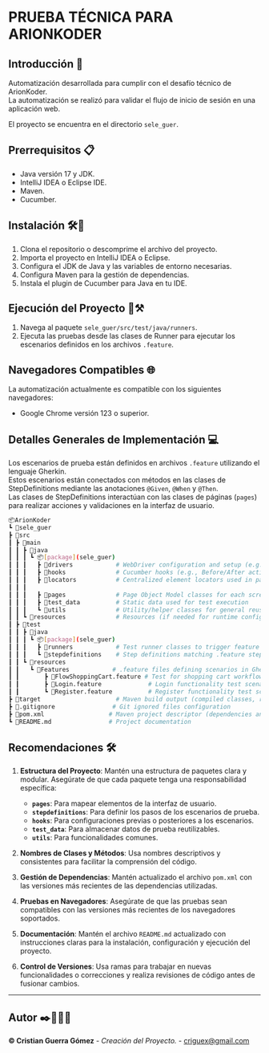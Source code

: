 # **PRUEBA TÉCNICA PARA ARIONKODER**

## Introducción 📖
Automatización desarrollada para cumplir con el desafío técnico de ArionKoder.  
La automatización se realizó para validar el flujo de inicio de sesión en una aplicación web.

El proyecto se encuentra en el directorio `sele_guer`.

## Prerrequisitos 📋
- Java versión 17 y JDK.
- IntelliJ IDEA o Eclipse IDE.
- Maven.
- Cucumber.

## Instalación 🛠️🔩
1. Clona el repositorio o descomprime el archivo del proyecto.
2. Importa el proyecto en IntelliJ IDEA o Eclipse.
3. Configura el JDK de Java y las variables de entorno necesarias.
4. Configura Maven para la gestión de dependencias.
5. Instala el plugin de Cucumber para Java en tu IDE.

## Ejecución del Proyecto 🚧⚒️
1. Navega al paquete `sele_guer/src/test/java/runners`.
2. Ejecuta las pruebas desde las clases de Runner para ejecutar los escenarios definidos en los archivos `.feature`.

## Navegadores Compatibles 🌐
La automatización actualmente es compatible con los siguientes navegadores:
- Google Chrome versión 123 o superior.

## Detalles Generales de Implementación 💻
Los escenarios de prueba están definidos en archivos `.feature` utilizando el lenguaje Gherkin.  
Estos escenarios están conectados con métodos en las clases de StepDefinitions mediante las anotaciones `@Given`, `@When` y `@Then`.  
Las clases de StepDefinitions interactúan con las clases de páginas (`pages`) para realizar acciones y validaciones en la interfaz de usuario.

   ```bash
📦ArionKoder
┗ 📂sele_guer
   ┣ 📂src
   ┃ ┣ 📂main
   ┃ ┃ ┣ 📂java
   ┃ ┃ ┃ ┗ 📦[package](sele_guer)
   ┃ ┃ ┃   ┣ 📂drivers            # WebDriver configuration and setup (e.g., ChromeDriver)
   ┃ ┃ ┃   ┣ 📂hooks              # Cucumber hooks (e.g., Before/After actions)
   ┃ ┃ ┃   ┣ 📂locators           # Centralized element locators used in pages
   ┃ ┃ ┃ 
   ┃ ┃ ┃   ┣ 📂pages              # Page Object Model classes for each screen/page
   ┃ ┃ ┃   ┣ 📂test_data          # Static data used for test execution
   ┃ ┃ ┃   ┗ 📂utils              # Utility/helper classes for general reusable methods
   ┃ ┃ ┗ 📂resources              # Resources (if needed for runtime configs, e.g., properties)
   ┃ ┣ 📂test
   ┃ ┃ ┣ 📂java
   ┃ ┃ ┃ ┗ 📦[package](sele_guer)
   ┃ ┃ ┃   ┣ 📂runners            # Test runner classes to trigger feature execution
   ┃ ┃ ┃   ┗ 📂stepdefinitions    # Step definitions matching .feature steps with Java code
   ┃ ┃ ┗ 📂resources
   ┃ ┃   ┗ 📂Features            # .feature files defining scenarios in Gherkin syntax
   ┃ ┃       ┣ 📜FlowShoppingCart.feature # Test for shopping cart workflow
   ┃ ┃       ┣ 📜Login.feature             # Login functionality test scenarios
   ┃ ┃       ┗ 📜Register.feature          # Register functionality test scenarios
   ┣ 📂target                     # Maven build output (compiled classes, reports, etc.)
   ┣ 📜.gitignore                # Git ignored files configuration
   ┣ 📜pom.xml                  # Maven project descriptor (dependencies and plugins)
   ┗ 📜README.md                # Project documentation

```
## Recomendaciones 🛠️
1. **Estructura del Proyecto**: Mantén una estructura de paquetes clara y modular. Asegúrate de que cada paquete tenga una responsabilidad específica:
   - **`pages`**: Para mapear elementos de la interfaz de usuario.
   - **`stepdefinitions`**: Para definir los pasos de los escenarios de prueba.
   - **`hooks`**: Para configuraciones previas o posteriores a los escenarios.
   - **`test_data`**: Para almacenar datos de prueba reutilizables.
   - **`utils`**: Para funcionalidades comunes.

2. **Nombres de Clases y Métodos**: Usa nombres descriptivos y consistentes para facilitar la comprensión del código.

3. **Gestión de Dependencias**: Mantén actualizado el archivo `pom.xml` con las versiones más recientes de las dependencias utilizadas.

4. **Pruebas en Navegadores**: Asegúrate de que las pruebas sean compatibles con las versiones más recientes de los navegadores soportados.

5. **Documentación**: Mantén el archivo `README.md` actualizado con instrucciones claras para la instalación, configuración y ejecución del proyecto.

6. **Control de Versiones**: Usa ramas para trabajar en nuevas funcionalidades o correcciones y realiza revisiones de código antes de fusionar cambios.

---

## Autor ✒️👨🏻‍💻
**©️ Cristian Guerra Gómez** - *Creación del Proyecto.* - [criguex@gmail.com](#criguex)





